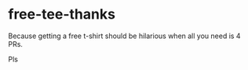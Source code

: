# free-tee-thanks
Because getting a free t-shirt should be hilarious when all you need is 4 PRs.

Pls